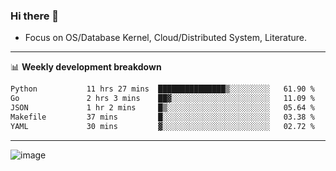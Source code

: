 ### Hi there 👋
<!-- * Daily Meditation via Leetcode/Competitive-Programming. -->
* Focus on OS/Database Kernel, Cloud/Distributed System, Literature.

-------

📊 **Weekly development breakdown**
<!--START_SECTION:waka-->

```txt
Python           11 hrs 27 mins  ███████████████▒░░░░░░░░░   61.90 %
Go               2 hrs 3 mins    ██▓░░░░░░░░░░░░░░░░░░░░░░   11.09 %
JSON             1 hr 2 mins     █▒░░░░░░░░░░░░░░░░░░░░░░░   05.64 %
Makefile         37 mins         █░░░░░░░░░░░░░░░░░░░░░░░░   03.38 %
YAML             30 mins         ▓░░░░░░░░░░░░░░░░░░░░░░░░   02.72 %
```

<!--END_SECTION:waka-->

-------

<!-- [![Leetcode Stats](https://leetcard.jacoblin.cool/hzhang413?font=Fira+Mono)](https://leetcode.com/fxrc) -->
![image](./cyberpunk-ghost-in-the-shell.gif)
<!--![image](./gis-archive.png)-->
